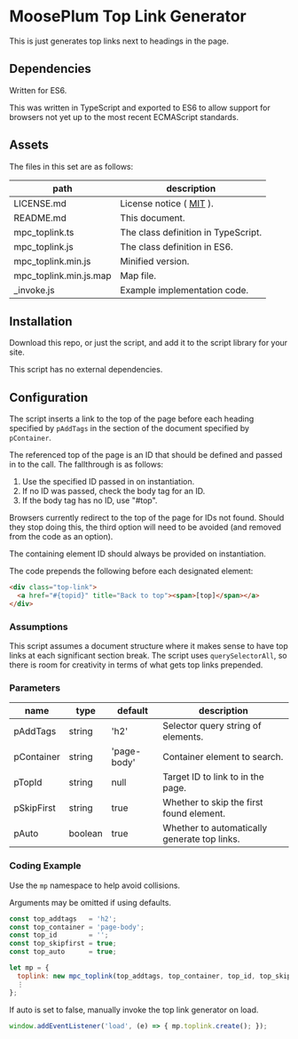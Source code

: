 # MoosePlum Top Link Generator

This is just generates top links next to headings in the page.

## Dependencies

Written for ES6.

This was written in TypeScript and exported to ES6 to allow support for browsers not yet up to the most recent ECMAScript standards.

## Assets

The files in this set are as follows:

| path                    | description
| ------------            | ------------
| LICENSE.md              | License notice ( [MIT](https://mit-license.org) ).
| README.md               | This document.
| mpc_toplink.ts          | The class definition in TypeScript.
| mpc_toplink.js          | The class definition in ES6.
| mpc_toplink.min.js      | Minified version.
| mpc_toplink.min.js.map  | Map file.
| _invoke.js              | Example implementation code.

## Installation

Download this repo, or just the script, and add it to the script library for your site.

This script has no external dependencies.

## Configuration

The script inserts a link to the top of the page before each heading specified by `pAddTags` in the section of the document specified by `pContainer`.

The referenced top of the page is an ID that should be defined and passed in to the call. The fallthrough is as follows:

  1. Use the specified ID passed in on instantiation.
  2. If no ID was passed, check the body tag for an ID.
  3. If the body tag has no ID, use "#top".

Browsers currently redirect to the top of the page for IDs not found. Should they stop doing this, the third option will need to be avoided (and removed from the code as an option).

The containing element ID should always be provided on instantiation.

The code prepends the following before each designated element:

```html
<div class="top-link">
  <a href="#{topid}" title="Back to top"><span>[top]</span></a>
</div>
```

### Assumptions

This script assumes a document structure where it makes sense to have top links at each significant section break. The script uses `querySelectorAll`, so there is room for creativity in terms of what gets top links prepended.

### Parameters

| name        | type      | default     | description
| ----------  | --------- | ----------  | ----------
| pAddTags    | string    | 'h2'        | Selector query string of elements.
| pContainer  | string    | 'page-body' | Container element to search.
| pTopId      | string    | null        | Target ID to link to in the page.
| pSkipFirst  | string    | true        | Whether to skip the first found element.
| pAuto       | boolean   | true        | Whether to automatically generate top links.

### Coding Example

Use the `mp` namespace to help avoid collisions.

Arguments may be omitted if using defaults.

```js
const top_addtags   = 'h2';
const top_container = 'page-body';
const top_id        = '';
const top_skipfirst = true;
const top_auto      = true;

let mp = {
  toplink: new mpc_toplink(top_addtags, top_container, top_id, top_skipfirst, top_auto),
  ⋮
};
```

If auto is set to false, manually invoke the top link generator on load.

```js
window.addEventListener('load', (e) => { mp.toplink.create(); });
```
